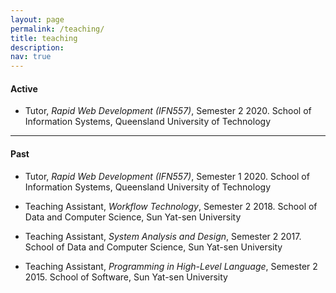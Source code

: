 ```yaml
---
layout: page
permalink: /teaching/
title: teaching
description:
nav: true
---
```


#### Active

- Tutor, *Rapid Web Development (IFN557)*, Semester 2 2020.
School of Information Systems, Queensland University of Technology

<hr>

#### Past

- Tutor, *Rapid Web Development (IFN557)*, Semester 1 2020.
School of Information Systems, Queensland University of Technology

- Teaching Assistant, *Workflow Technology*, Semester 2 2018. 
School of Data and Computer Science, Sun Yat-sen University

- Teaching Assistant, *System Analysis and Design*, Semester 2 2017. 
School of Data and Computer Science, Sun Yat-sen University

- Teaching Assistant, *Programming in High-Level Language*, Semester 2 2015. 
School of Software, Sun Yat-sen University
